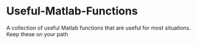 Useful-Matlab-Functions
=======================

A collection of useful Matlab functions that are useful for most situations.  Keep these on your path
